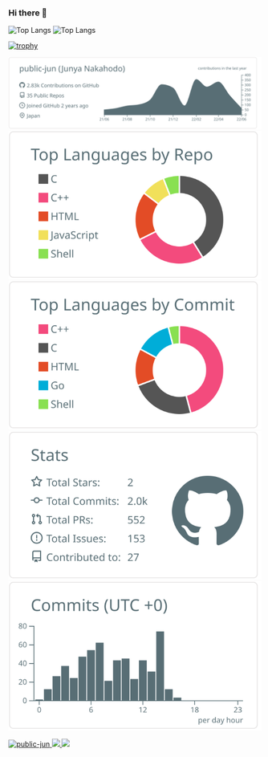 ### Hi there 👋
<p align="left">
  <img alt="Top Langs" height="150px" src="https://github-readme-stats.vercel.app/api?username=public-jun&show_icons=true&theme=onedark" />
  <img alt="Top Langs" height="150px" src="https://github-readme-stats.vercel.app/api/top-langs/?username=public-jun&layout=compact&theme=onedark" />
</p>

[![trophy](https://github-profile-trophy.vercel.app/?username=public-jun&theme=onedark&column=8)](https://github.com/ryo-ma/github-profile-trophy)

[![](https://raw.githubusercontent.com/public-jun/public-jun/main/profile-summary-card-output/default/0-profile-details.svg)](https://github.com/vn7n24fzkq/github-profile-summary-cards)
[![](https://raw.githubusercontent.com/public-jun/public-jun/main/profile-summary-card-output/default/1-repos-per-language.svg)](https://github.com/vn7n24fzkq/github-profile-summary-cards) [![](https://raw.githubusercontent.com/public-jun/public-jun/main/profile-summary-card-output/default/2-most-commit-language.svg)](https://github.com/vn7n24fzkq/github-profile-summary-cards)
[![](https://raw.githubusercontent.com/public-jun/public-jun/main/profile-summary-card-output/default/3-stats.svg)](https://github.com/vn7n24fzkq/github-profile-summary-cards) [![](https://raw.githubusercontent.com/public-jun/public-jun/main/profile-summary-card-output/default/4-productive-time.svg)](https://github.com/vn7n24fzkq/github-profile-summary-cards)

<p align="left"> 
  <a href="https://github.com/public-jun/public-jun/">
    <img src="https://komarev.com/ghpvc/?username=public-jun" alt="public-jun" />
  </a>
  <a href="http://twitter.com/public_jun">
    <img height="20" src="https://img.shields.io/twitter/follow/public_jun?label=Twitter&logo=twitter&style=flat" />
  </a>
  <a href="https://github.com/public-jun">
    <img height="20" src="https://img.shields.io/github/followers/public-jun?label=follow&logo=github&style=flat" />
  </a>
</p>




<!--
**public-jun/public-jun** is a ✨ _special_ ✨ repository because its `README.md` (this file) appears on your GitHub profile.

Here are some ideas to get you started:

- 🔭 I’m currently working on ...
- 🌱 I’m currently learning ...
- 👯 I’m looking to collaborate on ...
- 🤔 I’m looking for help with ...
- 💬 Ask me about ...
- 📫 How to reach me: ...
- 😄 Pronouns: ...
- ⚡ Fun fact: ...
-->
